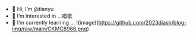 - 👋 Hi, I’m @tianyu
- 👀 I’m interested in ...唱歌
- 🌱 I’m currently learning ...
  !(image)(https://github.com/2023djash/blog-img/raw/main/CKMC8966.png)
